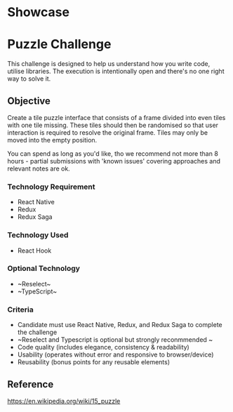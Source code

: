 # Showcase



# Puzzle Challenge
This challenge is designed to help us understand how you write code, utilise libraries. The execution is intentionally open and there's no one right way to solve it. 

## Objective
Create a tile puzzle interface that consists of a frame divided into even tiles with one tile missing. These tiles should then be randomised so that user interaction is required to resolve the original frame. Tiles may only be moved into the empty position.

You can spend as long as you'd like, tho we recommend not more than 8 hours - partial submissions with 'known issues' covering approaches and relevant notes are ok.

### Technology Requirement
- React Native
- Redux
- Redux Saga

### Technology Used
- React Hook

### Optional Technology
- ~Reselect~
- ~TypeScript~ 


### Criteria
- Candidate must use React Native, Redux, and Redux Saga to complete the challenge
- ~Reselect and Typescript is optional but strongly reconmmended ~
- Code quality (includes elegance, consistency & readability)
- Usability (operates without error and responsive to browser/device)
- Reusability (bonus points for any reusable elements)

## Reference
<https://en.wikipedia.org/wiki/15_puzzle>